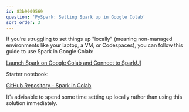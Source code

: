 ```yaml
---
id: 83b9009569
question: 'PySpark: Setting Spark up in Google Colab'
sort_order: 3
---
```


If you’re struggling to set things up "locally" (meaning non-managed environments like your laptop, a VM, or Codespaces), you can follow this guide to use Spark in Google Colab:

[Launch Spark on Google Colab and Connect to SparkUI](https://medium.com/gitconnected/launch-spark-on-google-colab-and-connect-to-sparkui-342cad19b304)

Starter notebook:

[GitHub Repository - Spark in Colab](https://github.com/aaalexlit/medium_articles/blob/main/Spark_in_Colab.ipynb)

It’s advisable to spend some time setting up locally rather than using this solution immediately.